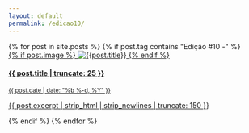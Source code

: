 ```yaml
---
layout: default
permalink: /edicao10/ 
---
```


<div class="home py-4 py-md-5">
  <div class="row">
    {% for post in site.posts %}
    {% if post.tag contains "Edição #10 -" %}   
      <div class="col-12 col-md-6 col-lg-4">
       <a href="{{ post.url | prepend: site.baseurl }}" class="index-anchor">
        <div class="card rounded overflow-hidden">  
          <div class="image">
            {% if post.image %}
            <img src="{{post.image | relative_url}}" alt="{{post.title}}">
            {% endif %}
            <div class="card-body">
              <h4 class="panel-title font-weight-bold">{{ post.title | truncate: 25 }}</h4>
              <p class="p-0 my-1 mx-0"><span class="post-meta"><small>{{ post.date | date: "%b %-d, %Y" }}</small></span></p>
               <p>{{ post.excerpt | strip_html | strip_newlines | truncate: 150 }}</p>
            </div>
          </div>
        </div>
      </a>
      </div>
      {% endif %}
    {% endfor %}
  </div>
</div> 
    


